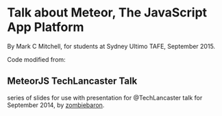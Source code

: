 # Talk about Meteor, The JavaScript App Platform
By Mark C Mitchell, for students at Sydney Ultimo TAFE, September 2015.

Code modified from:

## MeteorJS TechLancaster Talk
series of slides for use with presentation for @TechLancaster talk
for September 2014, by [zombiebaron](https://github.com/zlot/TechLancaster-Meteor-Talk).

